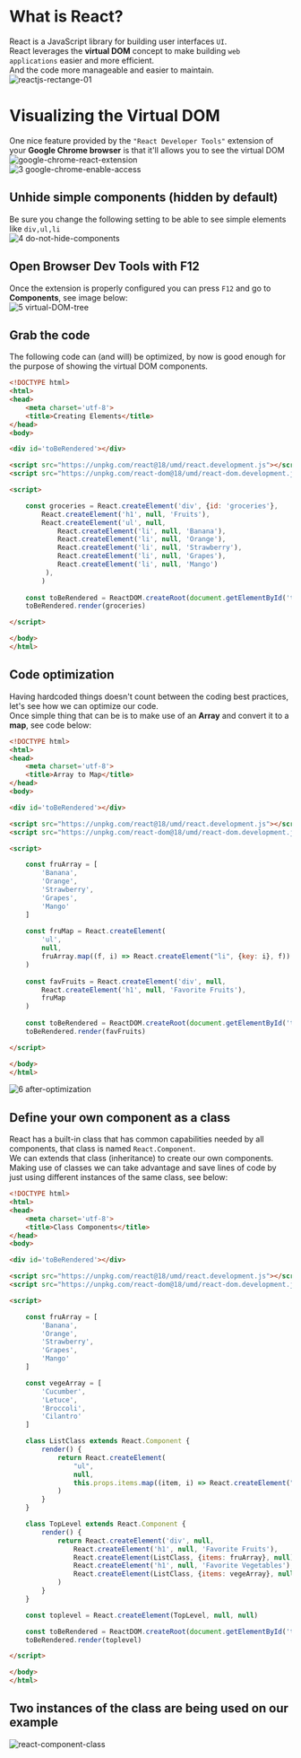 # What is React?
React is a JavaScript library for building user interfaces `UI`.</br>
React leverages the **virtual DOM** concept to make building `web applications` easier and more efficient.</br>
And the code more manageable and easier to maintain.</br>
![reactjs-rectange-01](https://github.com/danielurra/react/assets/51704179/0d922685-c057-4090-8292-2bd5be2c9417)</br>
# Visualizing the Virtual DOM
One nice feature provided by the `"React Developer Tools"` extension of your **Google Chrome browser** is that it'll allows you to see the virtual DOM</br>
![google-chrome-react-extension](https://github.com/danielurra/react/assets/51704179/bb9713bc-b024-4169-b52b-339a8c658e87)</br>
![3 google-chrome-enable-access](https://github.com/danielurra/react/assets/51704179/e39d9d79-51fb-49c1-890d-35aa7b81a9cb)</br>
## Unhide simple components (hidden by default)
Be sure you change the following setting to be able to see simple elements like `div,ul,li`</br>
![4 do-not-hide-components](https://github.com/danielurra/react/assets/51704179/ed6beaae-ae54-4198-90d4-69351ba1a4da)</br>
## Open Browser Dev Tools with F12
Once the extension is properly configured you can press `F12` and go to **Components**, see image below:</br>
![5 virtual-DOM-tree](https://github.com/danielurra/react/assets/51704179/89454a93-3bf7-4808-bb06-db5943229d48)</br>
## Grab the code
The following code can (and will) be optimized, by now is good enough for the purpose of showing the virtual DOM components.</br>
```html
<!DOCTYPE html>
<html>
<head>
    <meta charset='utf-8'>
    <title>Creating Elements</title>
</head>
<body>

<div id='toBeRendered'></div>

<script src="https://unpkg.com/react@18/umd/react.development.js"></script>
<script src="https://unpkg.com/react-dom@18/umd/react-dom.development.js"></script>

<script>

    const groceries = React.createElement('div', {id: 'groceries'},
        React.createElement('h1', null, 'Fruits'),
        React.createElement('ul', null,
            React.createElement('li', null, 'Banana'),
            React.createElement('li', null, 'Orange'),
            React.createElement('li', null, 'Strawberry'),
            React.createElement('li', null, 'Grapes'),
            React.createElement('li', null, 'Mango')
         ),
        )
       
    const toBeRendered = ReactDOM.createRoot(document.getElementById('toBeRendered'))
    toBeRendered.render(groceries)

</script>

</body>
</html>

```
## Code optimization
Having hardcoded things doesn't count between the coding best practices, let's see how we can optimize our code.</br>
Once simple thing that can be is to make use of an **Array** and convert it to a **map**, see code below:
```html
<!DOCTYPE html>
<html>
<head>
    <meta charset='utf-8'>
    <title>Array to Map</title>
</head>
<body>

<div id='toBeRendered'></div>

<script src="https://unpkg.com/react@18/umd/react.development.js"></script>
<script src="https://unpkg.com/react-dom@18/umd/react-dom.development.js"></script>

<script>

    const fruArray = [
        'Banana',
        'Orange',
        'Strawberry',
        'Grapes',
        'Mango'
    ]
    
    const fruMap = React.createElement(
        'ul', 
        null, 
        fruArray.map((f, i) => React.createElement("li", {key: i}, f))
    )
    
    const favFruits = React.createElement('div', null,
        React.createElement('h1', null, 'Favorite Fruits'),
        fruMap
    )
    
    const toBeRendered = ReactDOM.createRoot(document.getElementById('toBeRendered'))
    toBeRendered.render(favFruits)

</script>

</body>
</html>

```
![6 after-optimization](https://github.com/danielurra/react/assets/51704179/c9621244-26b1-44ee-88b4-62c683937fa4)</br>
## Define your own component as a class
React has a built-in class that has common capabilities needed by all components, that class is named `React.Component`.</br>
We can extends that class (inheritance) to create our own components.</br>
Making use of classes we can take advantage and save lines of code by just using different instances of the same class, see below:</br>
```html
<!DOCTYPE html>
<html>
<head>
    <meta charset='utf-8'>
    <title>Class Components</title>
</head>
<body>

<div id='toBeRendered'></div>

<script src="https://unpkg.com/react@18/umd/react.development.js"></script>
<script src="https://unpkg.com/react-dom@18/umd/react-dom.development.js"></script>

<script>

    const fruArray = [
        'Banana',
        'Orange',
        'Strawberry',
        'Grapes',
        'Mango'
    ]

    const vegeArray = [
        'Cucumber',
        'Letuce',
        'Broccoli',
        'Cilantro'
    ]

    class ListClass extends React.Component {
        render() {
            return React.createElement(
                "ul", 
                null,
                this.props.items.map((item, i) => React.createElement("li", {key: i}, item))
            )
        }
    }

    class TopLevel extends React.Component {
        render() {
            return React.createElement('div', null,
                React.createElement('h1', null, 'Favorite Fruits'),
                React.createElement(ListClass, {items: fruArray}, null),
                React.createElement('h1', null, 'Favorite Vegetables'),
                React.createElement(ListClass, {items: vegeArray}, null)
            )
        }
    }

    const toplevel = React.createElement(TopLevel, null, null)

	const toBeRendered = ReactDOM.createRoot(document.getElementById('toBeRendered'))
    toBeRendered.render(toplevel)

</script>

</body>
</html>
```
## Two instances of the class are being used on our example
![react-component-class](https://github.com/danielurra/react/assets/51704179/a0410ff0-bffd-4f1e-8d74-714a14909be2)




